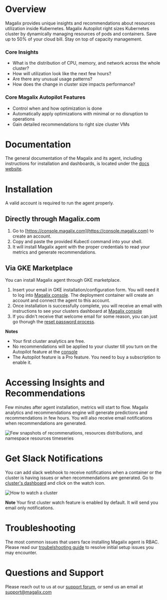 # Overview
Magalix provides unique insights and recommendations about resources utilization inside Kubernetes. Magalix Autopilot right sizes Kubernetes cluster by dynamically managing resources of pods and containers. Save up to 50% of your cloud bill. Stay on top of capacity management. 

### Core Insights
- What is the distribution of CPU, memory, and network across the whole cluster? 
- How will utilization look like the next few hours?
- Are there any unusual usage patterns?
- How does the change in cluster size impacts performance?

### Core Magalix Autopilot Features
- Control when and how optimization is done
- Automatically apply optimizations with minimal or no disruption to operations
- Gain detailed recommendations to right size cluster VMs

# Documentation

The general documentation of the Magalix and its agent, including instructions for installation and dashboards, is located under the [docs website](https://docs.magalix.com).

# Installation
A valid account is required to run the agent properly.

## Directly through Magalix.com 

1. Go to [https://console.magalix.com](https://console.magalix.com) to create an account.
2. Copy and paste the provided Kubectl command into your shell. 
3. It will install Magalix agent with the proper credentials to read your metrics and generate recommendations. 

## Via GKE Marketplace

You can install Magalix agent through GKE marketplace. 

1. Insert your email in GKE installation/configuration form. You will need it to log into [Magalix console](https://console.magalix.com). The deployment container will create an account and connect the agent to this account.
2. Once installation is successfully complete, you will receive an email with instructions to see your clusters dashboard at [Magalix console](https://console.magalix.com)
3. If you didn't receive that welcome email for some reason, you can just go thorugh the [reset password process](https://console.magalix.com/auth/#/forgot-password).

**Notes**

* Your first cluster analytics are free.
* No recommendations will be applied to your cluster till you turn on the Autopilot feature at the [console](https://console.magalix.com)
* The Autopilot feature is a Pro feature. You need to buy a subscription to enable it. 

# Accessing Insights and Recommendations
Few minutes after agent installation, metrics will start to flow. Magalix analytics and recommendations engine will generate predictions and recommendations in few hours. You will also receive email notifications when recommendations are generated.

![Few snapshots of recommenations, resources distributions, and namespace resources timeseries](https://github.com/MagalixCorp/magalix-agent/blob/master/pics/snapshots-decision-distribution-timeseries-ns-shadow.png "Generated Decision and Resources Distribution")

# Get Slack Notifications
You can add slack webhook to receive notifications when a container or the cluster is having issues or when recommendations are generated. Go to [cluster's dashboard](https://console.magalix.com/) and click on the watch icon. 

![How to watch a cluster](https://github.com/MagalixCorp/magalix-agent/blob/master/pics/snapshots-watch-cluster.png "Watch cluster popup")

**Note**
Your first cluster watch feature is enabled by default. It will send you email only notifications. 

# Troubleshooting 

The most common issues that users face installing Magalix agent is RBAC. Please read our [troubelshooting guide](https://docs.magalix.com/docs/connecting-clusters) to resolve initial setup issues you may encounter. 

# Questions and Support
Please reach out to us at our [support forum](https://docs.magalix.com/discuss), or send us an email at <support@magalix.com>

